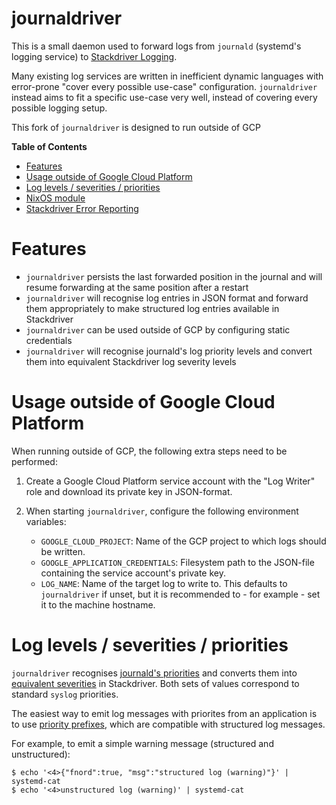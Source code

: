 journaldriver
=============

This is a small daemon used to forward logs from `journald` (systemd's
logging service) to [Stackdriver Logging][].

Many existing log services are written in inefficient dynamic
languages with error-prone "cover every possible use-case"
configuration. `journaldriver` instead aims to fit a specific use-case
very well, instead of covering every possible logging setup.

This fork of `journaldriver` is designed to run outside of GCP

<!-- markdown-toc start - Don't edit this section. Run M-x markdown-toc-refresh-toc -->
**Table of Contents**

- [Features](#features)
- [Usage outside of Google Cloud Platform](#usage-outside-of-google-cloud-platform)
- [Log levels / severities / priorities](#log-levels--severities--priorities)
- [NixOS module](#nixos-module)
- [Stackdriver Error Reporting](#stackdriver-error-reporting)

<!-- markdown-toc end -->

# Features

* `journaldriver` persists the last forwarded position in the journal
  and will resume forwarding at the same position after a restart
* `journaldriver` will recognise log entries in JSON format and
  forward them appropriately to make structured log entries available
  in Stackdriver
* `journaldriver` can be used outside of GCP by configuring static
  credentials
* `journaldriver` will recognise journald's log priority levels and
  convert them into equivalent Stackdriver log severity levels

# Usage outside of Google Cloud Platform

When running outside of GCP, the following extra steps need to be
performed:

1. Create a Google Cloud Platform service account with the "Log
   Writer" role and download its private key in JSON-format.
2. When starting `journaldriver`, configure the following environment
   variables:

   * `GOOGLE_CLOUD_PROJECT`: Name of the GCP project to which logs
     should be written.
   * `GOOGLE_APPLICATION_CREDENTIALS`: Filesystem path to the
     JSON-file containing the service account's private key.
   * `LOG_NAME`: Name of the target log to write to. This defaults to
     `journaldriver` if unset, but it is recommended to - for
     example - set it to the machine hostname.

# Log levels / severities / priorities

`journaldriver` recognises [journald's priorities][] and converts them
into [equivalent severities][] in Stackdriver. Both sets of values
correspond to standard `syslog` priorities.

The easiest way to emit log messages with priorites from an
application is to use [priority prefixes][], which are compatible with
structured log messages.

For example, to emit a simple warning message (structured and
unstructured):

```
$ echo '<4>{"fnord":true, "msg":"structured log (warning)"}' | systemd-cat
$ echo '<4>unstructured log (warning)' | systemd-cat
```

[Stackdriver Logging]: https://cloud.google.com/logging/
[Google's documentation]: https://cloud.google.com/logging/docs/access-control
[contains a module]: https://github.com/NixOS/nixpkgs/pull/42134
[journald's priorities]: http://0pointer.de/public/systemd-man/sd-daemon.html
[equivalent severities]: https://cloud.google.com/logging/docs/reference/v2/rest/v2/LogEntry#logseverity
[priority prefixes]: http://0pointer.de/public/systemd-man/sd-daemon.html
[Stackdriver Error Reporting]: https://cloud.google.com/error-reporting/
[log format]: https://cloud.google.com/error-reporting/docs/formatting-error-messages
[issue #4]: https://github.com/tazjin/journaldriver/issues/4
